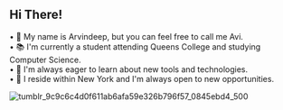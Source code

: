 ## Hi There!

• 👋 My name is Arvindeep, but you can feel free to call me Avi.<br/>
• 📚 I'm currently a student attending Queens College and studying Computer Science.<br/>
• 🌟 I'm always eager to learn about new tools and technologies.<br/>
• 🗽 I reside within New York and I'm always open to new opportunities.<br/>


![tumblr_9c9c6c4d0f611ab6afa59e326b796f57_0845ebd4_500](https://github.com/ArvindeepSingh/ArvindeepSingh/assets/147825061/72b47a5a-1164-4210-97b8-d4fc11a7fcf7)

<!---
ArvindeepSingh/ArvindeepSingh is a ✨ special ✨ repository because its `README.md` (this file) appears on your GitHub profile.
You can click the Preview link to take a look at your changes.
--->
